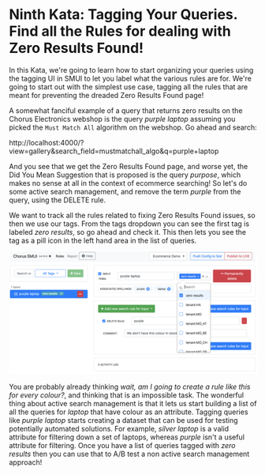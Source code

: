 # Ninth Kata: Tagging Your Queries.  Find all the Rules for dealing with Zero Results Found!

In this Kata, we're going to learn how to start organizing your queries using the tagging UI in SMUI to let you
label what the various rules are for.  We're going to start out with the simplest use case, tagging all the rules
that are meant for preventing the dreaded Zero Results Found page!

A somewhat fanciful example of a query that returns zero results on the Chorus Electronics webshop is the query
_purple laptop_ assuming you picked the `Must Match All` algorithm on the webshop.   Go ahead and search:

http://localhost:4000/?view=gallery&search_field=mustmatchall_algo&q=purple+laptop

And you see that we get the Zero Results Found page, and worse yet, the Did You Mean Suggestion that is
proposed is the query _purpose_, which makes no sense at all in the context of ecommerce searching!   So
let's do some active search management, and remove the term _purple_ from the query, using the DELETE rule.

We want to track all the rules related to fixing Zero Results Found issues, so then we use our tags.  From the tags
dropdown you can see the first tag is labeled _zero results_, so go ahead and check it.   This then lets you see
the tag as a pill icon in the left hand area in the list of queries.  

![Tagging Your Queries](009_tagging_your_queries.png)

You are probably already thinking _wait, am I going to create a rule like this for every colour?_, and thinking that is an impossible task.   The wonderful thing about active search management is that it lets us start building a list of all the queries for _laptop_ that have colour as an attribute.   Tagging queries like _purple laptop_ starts creating a dataset that can be used for testing potentially automated solutions.   For example, _silver laptop_ is a valid attribute for filtering down a set of laptops, whereas _purple_ isn't a useful attribute for filtering.   Once you have a list of queries tagged with _zero results_ then you can use that to A/B test a non active search management approach!
